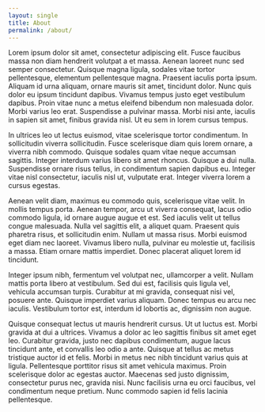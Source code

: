 ```yaml
---
layout: single
title: About
permalink: /about/
---
```


Lorem ipsum dolor sit amet, consectetur adipiscing elit. Fusce faucibus massa non diam hendrerit volutpat a et massa. Aenean laoreet nunc sed semper consectetur. Quisque magna ligula, sodales vitae tortor pellentesque, elementum pellentesque magna. Praesent iaculis porta ipsum. Aliquam id urna aliquam, ornare mauris sit amet, tincidunt dolor. Nunc quis dolor eu ipsum tincidunt dapibus. Vivamus tempus justo eget vestibulum dapibus. Proin vitae nunc a metus eleifend bibendum non malesuada dolor. Morbi varius leo erat. Suspendisse a pulvinar massa. Morbi nisi ante, iaculis in sapien sit amet, finibus gravida nisl. Ut eu sem in lorem cursus tempus.

In ultrices leo ut lectus euismod, vitae scelerisque tortor condimentum. In sollicitudin viverra sollicitudin. Fusce scelerisque diam quis lorem ornare, a viverra nibh commodo. Quisque sodales quam vitae neque accumsan sagittis. Integer interdum varius libero sit amet rhoncus. Quisque a dui nulla. Suspendisse ornare risus tellus, in condimentum sapien dapibus eu. Integer vitae nisl consectetur, iaculis nisl ut, vulputate erat. Integer viverra lorem a cursus egestas.

Aenean velit diam, maximus eu commodo quis, scelerisque vitae velit. In mollis tempus porta. Aenean tempor, arcu ut viverra consequat, lacus odio commodo ligula, id ornare augue augue et est. Sed iaculis velit ut tellus congue malesuada. Nulla vel sagittis elit, a aliquet quam. Praesent quis pharetra risus, et sollicitudin enim. Nullam ut massa risus. Morbi euismod eget diam nec laoreet. Vivamus libero nulla, pulvinar eu molestie ut, facilisis a massa. Etiam ornare mattis imperdiet. Donec placerat aliquet lorem id tincidunt.

Integer ipsum nibh, fermentum vel volutpat nec, ullamcorper a velit. Nullam mattis porta libero at vestibulum. Sed dui est, facilisis quis ligula vel, vehicula accumsan turpis. Curabitur at mi gravida, consequat nisi vel, posuere ante. Quisque imperdiet varius aliquam. Donec tempus eu arcu nec iaculis. Vestibulum tortor est, interdum id lobortis ac, dignissim non augue.

Quisque consequat lectus ut mauris hendrerit cursus. Ut ut luctus est. Morbi gravida at dui a ultrices. Vivamus a dolor ac leo sagittis finibus sit amet eget leo. Curabitur gravida, justo nec dapibus condimentum, augue lacus tincidunt ante, et convallis leo odio a ante. Quisque at tellus ac metus tristique auctor id et felis. Morbi in metus nec nibh tincidunt varius quis at ligula. Pellentesque porttitor risus sit amet vehicula maximus. Proin scelerisque dolor ac egestas auctor. Maecenas sed justo dignissim, consectetur purus nec, gravida nisi. Nunc facilisis urna eu orci faucibus, vel condimentum neque pretium. Nunc commodo sapien id felis lacinia pellentesque. 
